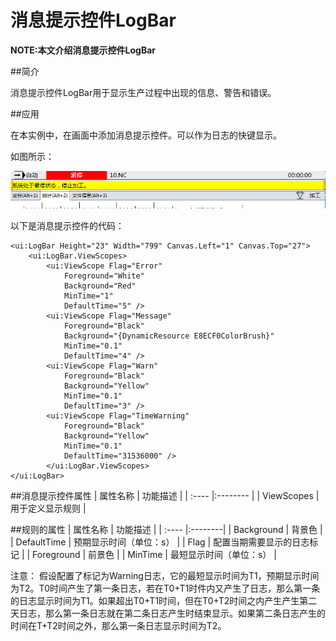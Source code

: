 消息提示控件LogBar
==============================

**NOTE:本文介绍消息提示控件LogBar** 

##简介

消息提示控件LogBar用于显示生产过程中出现的信息、警告和错误。

##应用

在本实例中，在画面中添加消息提示控件。可以作为日志的快键显示。

如图所示：

![消息提示控件.bmp](Help_R/消息提示控件.bmp "消息提示控件")

以下是消息提示控件的代码：

````
<ui:LogBar Height="23" Width="799" Canvas.Left="1" Canvas.Top="27">
    <ui:LogBar.ViewScopes>
        <ui:ViewScope Flag="Error"
	        Foreground="White"
          	Background="Red"
            MinTime="1"
	        DefaultTime="5" />
        <ui:ViewScope Flag="Message"
	        Foreground="Black"
          	Background="{DynamicResource E8ECF0ColorBrush}"
            MinTime="0.1"
	        DefaultTime="4" />
        <ui:ViewScope Flag="Warn"
	        Foreground="Black"
          	Background="Yellow"
            MinTime="0.1"
	        DefaultTime="3" />
        <ui:ViewScope Flag="TimeWarning"
	        Foreground="Black"
          	Background="Yellow"
            MinTime="0.1"
	        DefaultTime="31536000" />
        </ui:LogBar.ViewScopes>
</ui:LogBar>
````

##消息提示控件属性
| 属性名称   | 功能描述    |
| :---- |:-------- |
| ViewScopes | 用于定义显示规则   |

##规则的属性
| 属性名称   | 功能描述    |
| :---- |:--------|
| Background   | 背景色   |
| DefaultTime  | 预期显示时间（单位：s）  |
| Flag   | 配置当期需要显示的日志标记   |
| Foreground   | 前景色   |
| MinTime   | 最短显示时间（单位：s）    |


注意：
假设配置了标记为Warning日志，它的最短显示时间为T1，预期显示时间为T2。T0时间产生了第一条日志，若在T0+T1时件内又产生了日志，那么第一条的日志显示时间为T1。如果超出T0+T1时间，但在T0+T2时间之内产生产生第二天日志，那么第一条日志就在第二条日志产生时结束显示。如果第二条日志产生的时间在T+T2时间之外，那么第一条日志显示时间为T2。
